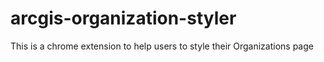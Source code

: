 arcgis-organization-styler
==========================

This is a chrome extension to help users to style their Organizations page
